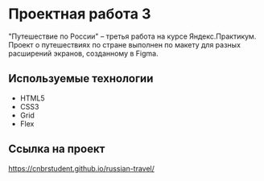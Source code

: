 # Проектная работа 3

"Путешествие по России" – третья работа на курсе Яндекс.Практикум. Проект о путешествиях по стране выполнен по макету для разных расширений экранов, созданному в Figma.



## Используемые технологии

* HTML5
* CSS3
* Grid
* Flex

## Ссылка на проект

https://cnbrstudent.github.io/russian-travel/
